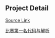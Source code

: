 ## Project Detail
[Source Link](https://tianchi.aliyun.com/competition/entrance/231593/introduction)


[比赛第一名代码与解析](https://github.com/wepe/O2O-Coupon-Usage-Forecast)